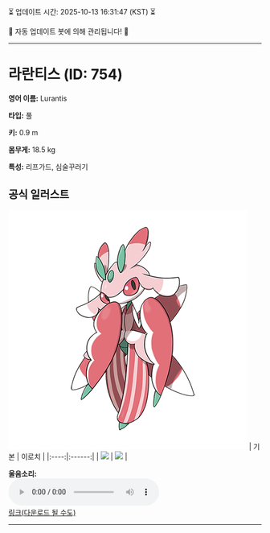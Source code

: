 
⏳ 업데이트 시간: 2025-10-13 16:31:47 (KST) ⏳

🤖 자동 업데이트 봇에 의해 관리됩니다! 🤖

---

# 라란티스 (ID: 754)
**영어 이름:** Lurantis

**타입:** 풀

**키:** 0.9 m

**몸무게:** 18.5 kg

**특성:** 리프가드, 심술꾸러기

## 공식 일러스트
![](https://raw.githubusercontent.com/PokeAPI/sprites/master/sprites/pokemon/other/official-artwork/754.png)
| 기본 | 이로치 |
|:----:|:------:|
| <img src="http://play.pokemonshowdown.com/sprites/ani/lurantis.gif" width="200"> | <img src="http://play.pokemonshowdown.com/sprites/ani-shiny/lurantis.gif" width="200"> |

**울음소리:**<br><audio controls src="https://raw.githubusercontent.com/PokeAPI/cries/main/cries/pokemon/latest/754.ogg"></audio><br> [링크(다운로드 될 수도)](https://raw.githubusercontent.com/PokeAPI/cries/main/cries/pokemon/latest/754.ogg)


---
